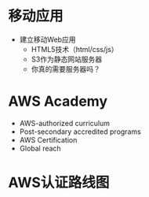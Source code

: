 

# 移动应用

- 建立移动Web应用
  - HTML5技术（html/css/js）
  - S3作为静态网站服务器
  - 你真的需要服务器吗？


# AWS Academy

- AWS-authorized curriculum
- Post-secondary accredited programs
- AWS Certification
- Global reach


# AWS认证路线图


